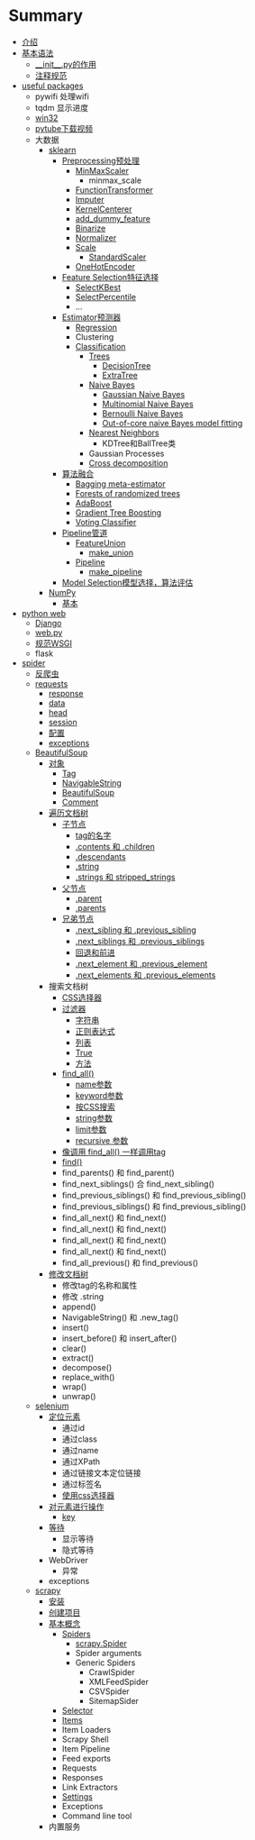 # Summary

* [介绍](README.md)
* [基本语法](ji-ben-yu-fa.md)
  * [\_\_init\_\_.py的作用](ji-ben-yu-fa/init-py-de-zuo-yong.md)
  * [注释规范](ji-ben-yu-fa/zhu-shi-gui-fan.md)
* [useful packages](fang-bian-de-bao.md)
  * pywifi 处理wifi
  * tqdm 显示进度
  * [win32](fang-bian-de-bao/win32.md)
  * [pytube下载视频](fang-bian-de-bao/pytubexia-zai-shi-pin.md)
  * 大数据
    * [sklearn](fang-bian-de-bao/sklearn.md)
      * [Preprocessing预处理](fang-bian-de-bao/sklearn/preprocessing.md)
        * [MinMaxScaler](fang-bian-de-bao/sklearn/preprocessing/jiang-te-zheng-suo-fang-dao-yi-ge-fan-wei.md)
          * minmax\_scale
        * [FunctionTransformer](fang-bian-de-bao/sklearn/preprocessing/functiontransformer.md)
        * [Imputer](fang-bian-de-bao/sklearn/preprocessing/imputer.md)
        * [KernelCenterer](fang-bian-de-bao/sklearn/preprocessing/kernelcenterer.md)
        * [add\_dummy\_feature](fang-bian-de-bao/sklearn/preprocessing/adddummy-feature.md)
        * [Binarize](fang-bian-de-bao/sklearn/preprocessing/binarize.md)
        * [Normalizer](fang-bian-de-bao/sklearn/preprocessing/normalizer.md)
        * [Scale](fang-bian-de-bao/sklearn/preprocessing/scale.md)
          * [StandardScaler](fang-bian-de-bao/sklearn/preprocessing/scale/standardscaler.md)
        * [OneHotEncoder](fang-bian-de-bao/sklearn/preprocessing/onehotencoder.md)
      * [Feature Selection特征选择](fang-bian-de-bao/sklearn/feature-selection.md)
        * [SelectKBest](fang-bian-de-bao/sklearn/feature-selection/selectkbest.md)
        * [SelectPercentile](fang-bian-de-bao/sklearn/feature-selection/selectpercentile.md)
        * ...
      * [Estimator预测器](fang-bian-de-bao/sklearn/estimator.md)
        * [Regression](fang-bian-de-bao/sklearn/regression.md)
        * Clustering
        * [Classification](fang-bian-de-bao/sklearn/classification.md)
          * [Trees](fang-bian-de-bao/sklearn/classification/decision-trees.md)
            * [DecisionTree](fang-bian-de-bao/sklearn/classification/decision-trees/decisiontree.md)
            * [ExtraTree](fang-bian-de-bao/sklearn/classification/decision-trees/extratree.md)
          * [Naive Bayes](fang-bian-de-bao/sklearn/classification/naive-bayes.md)
            * [Gaussian Naive Bayes](fang-bian-de-bao/sklearn/classification/naive-bayes/gaussian-naive-bayes.md)
            * [Multinomial Naive Bayes](fang-bian-de-bao/sklearn/classification/naive-bayes/multinomial-naive-bayes.md)
            * [Bernoulli Naive Bayes](fang-bian-de-bao/sklearn/classification/naive-bayes/bernoulli-naive-bayes.md)
            * [Out-of-core naive Bayes model fitting](fang-bian-de-bao/sklearn/classification/naive-bayes/out-of-core-naive-bayes-model-fitting.md)
          * [Nearest Neighbors](fang-bian-de-bao/sklearn/classification/nearest-neighbors.md)
            * KDTree和BallTree类
          * Gaussian Processes
          * [Cross decomposition](fang-bian-de-bao/sklearn/classification/cross-decomposition.md)
      * [算法融合](fang-bian-de-bao/sklearn/classification/suan-fa-rong-he.md)
        * [Bagging meta-estimator](fang-bian-de-bao/sklearn/classification/suan-fa-rong-he/bagging-meta-estimator.md)
        * [Forests of randomized trees](fang-bian-de-bao/sklearn/classification/suan-fa-rong-he/forests-of-randomized-trees.md)
        * [AdaBoost](fang-bian-de-bao/sklearn/classification/suan-fa-rong-he/adaboost.md)
        * [Gradient Tree Boosting](fang-bian-de-bao/sklearn/classification/suan-fa-rong-he/gradient-tree-boosting.md)
        * [Voting Classifier](fang-bian-de-bao/sklearn/classification/suan-fa-rong-he/voting-classifier.md)
      * [Pipeline管道](fang-bian-de-bao/sklearn/pipeline.md)
        * [FeatureUnion](fang-bian-de-bao/sklearn/pipeline/featureunion.md)
          * [make\_union](fang-bian-de-bao/sklearn/pipeline/makeunion.md)
        * [Pipeline](fang-bian-de-bao/sklearn/pipeline/pipeline.md)
          * [make\_pipeline](fang-bian-de-bao/sklearn/pipeline/makepipeline.md)
      * [Model Selection模型选择，算法评估](fang-bian-de-bao/sklearn/model-selection.md)
    * [NumPy](fang-bian-de-bao/numpy.md)
      * [基本](fang-bian-de-bao/numpy/ji-ben.md)
* [python web](da-jian-wang-zhan.md)
  * [Django](da-jian-wang-zhan/django.md)
  * [web.py](da-jian-wang-zhan/webpy.md)
  * [规范WSGI](da-jian-wang-zhan/gui-fan-wsgi.md)
  * flask
* [spider](pa-chong.md)
  * [反爬虫](pa-chong/fan-pa-chong.md)
  * [requests](pa-chong/requests.md)
    * [response](pa-chong/requests/response.md)
    * [data](pa-chong/requests/data.md)
    * [head](pa-chong/requests/head.md)
    * [session](pa-chong/requests/session.md)
    * [配置](pa-chong/requests/pei-zhi.md)
    * [exceptions](pa-chong/requests/exceptions.md)
  * [BeautifulSoup](pa-chong/beautifulsoup.md)
    * [对象](pa-chong/dui-xiang.md)
      * [Tag](pa-chong/dui-xiang/tag.md)
      * [NavigableString](pa-chong/dui-xiang/navigablestring.md)
      * [BeautifulSoup ](pa-chong/dui-xiang/beautifulsoup.md)
      * [Comment ](pa-chong/dui-xiang/comment.md)
    * [遍历文档树](pa-chong/bian-li-wen-dang-shu.md)
      * [子节点](pa-chong/bian-li-wen-dang-shu/zi-jie-dian.md)
        * [tag的名字](pa-chong/bian-li-wen-dang-shu/zi-jie-dian/tagde-ming-zi.md)
        * [.contents 和 .children](pa-chong/bian-li-wen-dang-shu/zi-jie-dian/contents-he-children.md)
        * [.descendants](pa-chong/bian-li-wen-dang-shu/zi-jie-dian/descendants.md)
        * [.string](pa-chong/bian-li-wen-dang-shu/zi-jie-dian/string.md)
        * [.strings 和 stripped\_strings](pa-chong/bian-li-wen-dang-shu/zi-jie-dian/strings-he-stripped-strings.md)
      * [父节点](pa-chong/bian-li-wen-dang-shu/fu-jie-dian.md)
        * [.parent](pa-chong/bian-li-wen-dang-shu/fu-jie-dian/parent.md)
        * [.parents](pa-chong/bian-li-wen-dang-shu/fu-jie-dian/parents.md)
      * [兄弟节点](pa-chong/bian-li-wen-dang-shu/xiong-di-jie-dian.md)
        * [.next\_sibling 和 .previous\_sibling](pa-chong/bian-li-wen-dang-shu/xiong-di-jie-dian/nextsibling-he-previoussibling.md)
        * [.next\_siblings 和 .previous\_siblings](pa-chong/bian-li-wen-dang-shu/xiong-di-jie-dian/nextsiblings-he-previoussiblings.md)
        * [回退和前进](pa-chong/bian-li-wen-dang-shu/xiong-di-jie-dian/hui-tui-he-qian-jin.md)
        * [.next\_element 和 .previous\_element](pa-chong/bian-li-wen-dang-shu/xiong-di-jie-dian/nextelement-he-previouselement.md)
        * [.next\_elements 和 .previous\_elements](pa-chong/bian-li-wen-dang-shu/xiong-di-jie-dian/nextelements-he-previouselements.md)
    * 搜索文档树
      * [CSS选择器](pa-chong/cssxuan-ze-qi.md)
      * [过滤器](pa-chong/guo-lv-qi.md)
        * [字符串](pa-chong/guo-lv-qi/zi-fu-chuan.md)
        * [正则表达式](pa-chong/guo-lv-qi/zheng-ze-biao-da-shi.md)
        * [列表](pa-chong/guo-lv-qi/lie-biao.md)
        * [True](pa-chong/guo-lv-qi/true.md)
        * [方法](pa-chong/guo-lv-qi/fang-fa.md)
      * [find\_all\(\)](pa-chong/findall.md)
        * [name参数](pa-chong/findall/namecan-shu.md)
        * [keyword参数](pa-chong/findall/keywordcan-shu.md)
        * [按CSS搜索](pa-chong/findall/an-css-sou-suo.md)
        * [string参数](pa-chong/findall/stringcan-shu.md)
        * [limit参数](pa-chong/findall/limitcan-shu.md)
        * [recursive 参数](pa-chong/findall/recursive-can-shu.md)
      * [像调用 find\_all\(\) 一样调用tag](pa-chong/xiang-diao-yong-find-all-yi-yang-diao-yong-tag.md)
      * [find\(\)](pa-chong/find.md)
      * find\_parents\(\) 和 find\_parent\(\)
      * find\_next\_siblings\(\) 合 find\_next\_sibling\(\)
      * find\_previous\_siblings\(\) 和 find\_previous\_sibling\(\)
      * find\_previous\_siblings\(\) 和 find\_previous\_sibling\(\)
      * find\_all\_next\(\) 和 find\_next\(\)
      * find\_all\_next\(\) 和 find\_next\(\)
      * find\_all\_next\(\) 和 find\_next\(\)
      * find\_all\_next\(\) 和 find\_next\(\)
      * find\_all\_previous\(\) 和 find\_previous\(\)
    * [修改文档树](pa-chong/xiu-gai-wen-dang-shu.md)
      * 修改tag的名称和属性
      * 修改 .string
      * append\(\)
      * NavigableString\(\) 和 .new\_tag\(\)
      * insert\(\)
      * insert\_before\(\) 和 insert\_after\(\)
      * clear\(\)
      * extract\(\)
      * decompose\(\)
      * replace\_with\(\)
      * wrap\(\)
      * unwrap\(\)
  * [selenium](pa-chong/selenium.md)
    * [定位元素](pa-chong/selenium/ding-wei.md)
      * 通过id
      * 通过class
      * 通过name
      * 通过XPath
      * 通过链接文本定位链接
      * 通过标签名
      * [使用css选择器](pa-chong/selenium/shi-yong-css-xuan-ze-qi.md)
    * [对元素进行操作](pa-chong/selenium/ye-mian-yuan-su.md)
      * [key](pa-chong/selenium/ye-mian-yuan-su/key.md)
    * [等待](pa-chong/selenium/deng-dai.md)
      * 显示等待
      * 隐式等待
    * WebDriver
      * 异常
    * exceptions
  * [scrapy](pa-chong/scrapy.md)
    * [安装](pa-chong/scrapy/an-zhuang.md)
    * [创建项目](pa-chong/scrapy/chuang-jian-xiang-mu.md)
    * [基本概念](pa-chong/scrapy/ji-ben-gai-nian.md)
      * [Spiders](pa-chong/scrapy/ji-ben-gai-nian/spider.md)
        * [scrapy.Spider](pa-chong/scrapy/ji-ben-gai-nian/spider/scrapyspider.md)
        * Spider arguments
        * Generic Spiders
          * CrawlSpider
          * XMLFeedSpider
          * CSVSpider
          * SitemapSider
      * [Selector](pa-chong/scrapy/ji-ben-gai-nian/selector.md)
      * [Items](pa-chong/scrapy/ji-ben-gai-nian/items.md)
      * Item Loaders
      * Scrapy Shell
      * Item Pipeline
      * Feed exports
      * Requests
      * Responses
      * Link Extractors
      * [Settings](pa-chong/scrapy/ji-ben-gai-nian/settings.md)
      * Exceptions
      * Command line tool
    * 内置服务

